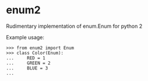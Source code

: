 # enum2
Rudimentary implementation of enum.Enum for python 2

Example usage:

```
>>> from enum2 import Enum
>>> class Color(Enum):
...     RED = 1
...     GREEN = 2
...     BLUE = 3
...
```
